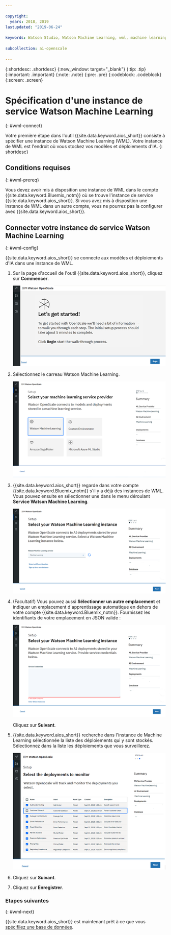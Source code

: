 ```yaml
---

copyright:
  years: 2018, 2019
lastupdated: "2019-06-24"

keywords: Watson Studio, Watson Machine Learning, wml, machine learning, services

subcollection: ai-openscale

---
```


{:shortdesc: .shortdesc}
{:new_window: target="_blank"}
{:tip: .tip}
{:important: .important}
{:note: .note}
{:pre: .pre}
{:codeblock: .codeblock}
{:screen: .screen}

# Spécification d'une instance de service Watson Machine Learning
{: #wml-connect}

Votre première étape dans l'outil {{site.data.keyword.aios_short}} consiste à spécifier une instance de Watson Machine Learning (WML). Votre instance de WML est l'endroit où vous stockez vos modèles et déploiements d'IA.
{: shortdesc}

## Conditions requises
{: #wml-prereq}

Vous devez avoir mis à disposition une instance de WML dans le compte {{site.data.keyword.Bluemix_notm}}
où se trouve l'instance de service {{site.data.keyword.aios_short}}. Si vous avez mis à disposition une instance de WML dans un autre compte,
vous ne pourrez pas la configurer avec {{site.data.keyword.aios_short}}.

## Connecter votre instance de service Watson Machine Learning
{: #wml-config}

{{site.data.keyword.aios_short}} se connecte aux modèles et déploiements d'IA dans une instance de WML.

1.  Sur la page d'accueil de l'outil {{site.data.keyword.aios_short}}, cliquez sur **Commencer**.

    ![Page d'accueil](images/gs-config-start.png)

2.  Sélectionnez le carreau Watson Machine Learning.

    ![Sélection du carreau](images/connect-wml.png)

3.  {{site.data.keyword.aios_short}} regarde dans votre compte {{site.data.keyword.Bluemix_notm}} s'il y a déjà des instances de WML. Vous pouvez ensuite en sélectionner une dans le menu déroulant **Service Watson Machine Learning**.

    ![Sélection du service WML](images/gs-set-wml.png)

4.  (Facultatif) Vous pouvez aussi **Sélectionner un autre emplacement**
et indiquer un emplacement d'apprentissage automatique en dehors de votre compte {{site.data.keyword.Bluemix_notm}}. Fournissez les identifiants de votre emplacement en JSON valide :

    ![Définition de l'instance de WML](images/gs-get-wml.png)

    Cliquez sur **Suivant**.

5.  {{site.data.keyword.aios_short}} recherche dans l'instance de Machine Learning sélectionnée la liste des déploiements qui y sont stockés. Sélectionnez dans la liste les déploiements que vous surveillerez.

    ![Sélection des déploiements](images/gs-config-deploy.png)

6.  Cliquez sur **Suivant**.
7.  Cliquez sur **Enregistrer**.

### Etapes suivantes
{: #wml-next}

{{site.data.keyword.aios_short}} est maintenant prêt
à ce que vous [spécifiiez une base de données](/docs/services/ai-openscale?topic=ai-openscale-connect-db).
